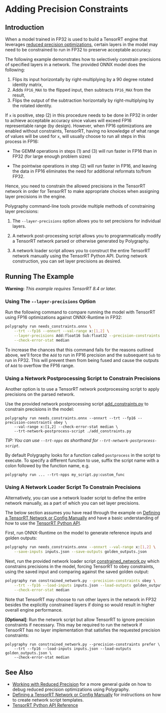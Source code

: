 # Adding Precision Constraints

## Introduction

When a model trained in FP32 is used to build a TensorRT engine that leverages
[reduced precision optimizations](https://docs.nvidia.com/deeplearning/tensorrt/developer-guide/index.html#reduced-precision),
certain layers in the model may need to be constrained to run in FP32 to
preserve acceptable accuracy.

The following example demonstrates how to selectively constrain precisions of
specified layers in a network. The provided ONNX model does the following:

1. Flips its input horizontally by right-multiplying by a 90 degree rotated identity matrix,
2. Adds `FP16_MAX` to the flipped input, then subtracts `FP16_MAX` from the result,
3. Flips the output of the subtraction horizontally by right-multiplying by the rotated identity.

If `x` is positive, step (2) in this procedure needs to be done in FP32 in
order to achieve acceptable accuracy since values will exceed FP16 representable
range (by design).  However, when FP16 optimizations are enabled without
constraints, TensorRT, having no knowledge of what range of values will be used
for `x`, will usually choose to run all steps in this process in FP16:

* The GEMM operations in steps (1) and (3) will run faster in FP16 than in FP32
    (for large enough problem sizes)

* The pointwise operations in step (2) will run faster in FP16, and leaving the
    data in FP16 eliminates the need for additional reformats to/from FP32.

Hence, you need to constrain the allowed precisions in the TensorRT network in
order for TensorRT to make appropriate choices when assigning layer precisions
in the engine.

Polygraphy command-line tools provide multiple methods of constraining layer precisions:

1. The `--layer-precisions` option allows you to set precisions for individual layers.

2. A network post-processing script allows you to programmatically modify a TensorRT network
    parsed or otherwise generated by Polygraphy.

3. A network loader script allows you to construct the entire TensorRT network manually using the
    TensorRT Python API. During network construction, you can set layer precisions as desired.


## Running The Example

**Warning:** _This example requires TensorRT 8.4 or later._

### Using The `--layer-precisions` Option

Run the following command to compare running the model with TensorRT using FP16
optimizations against ONNX-Runtime in FP32:

<!-- Polygraphy Test: XFAIL Start -->
```bash
polygraphy run needs_constraints.onnx \
    --trt --fp16 --onnxrt --val-range x:[1,2] \
    --layer-precisions Add:float16 Sub:float32 --precision-constraints prefer \
    --check-error-stat median
```
<!-- Polygraphy Test: XFAIL End -->

To increase the chances that this command fails for the reasons outlined above,
we'll force the `Add` to run in FP16 precision and the subsequent `Sub` to run in FP32.
This will prevent them from being fused and cause the outputs of `Add` to overflow the FP16 range.


### Using a Network Postprocessing Script to Constrain Precisions

Another option is to use a TensorRT network postprocessing script to apply precisions on the parsed network.

Use the provided network postprocessing script [add_constraints.py](./add_constraints.py) to constrain precisions in the model:

```
polygraphy run needs_constraints.onnx --onnxrt --trt --fp16 --precision-constraints obey \
    --val-range x:[1,2] --check-error-stat median \
    --trt-network-postprocess-script ./add_constraints.py
```

*TIP: You can use `--trt-npps` as shorthand for `--trt-network-postprocess-script`.*

By default Polygraphy looks for a function called `postprocess` in the script to execute.  To specify
a different function to use, suffix the script name with a colon followed by the function name, e.g.

<!-- Polygraphy Test: Ignore Start -->
```
polygraphy run ... --trt-npps my_script.py:custom_func
```
<!-- Polygraphy Test: Ignore End -->


### Using A Network Loader Script To Constrain Precisions

Alternatively, you can use a network loader script to define the entire network manually,
as a part of which you can set layer precisions.

The below section assumes you have read through the example on
[Defining a TensorRT Network or Config Manually](../../../../examples/cli/run/04_defining_a_tensorrt_network_or_config_manually)
and have a basic understanding of how to use the [TensorRT Python API](https://docs.nvidia.com/deeplearning/tensorrt/latest/_static/python-api/index.html).

First, run ONNX-Runtime on the model to generate reference inputs and golden outputs:

```bash
polygraphy run needs_constraints.onnx --onnxrt --val-range x:[1,2] \
    --save-inputs inputs.json --save-outputs golden_outputs.json
```

Next, run the provided network loader script
[constrained_network.py](./constrained_network.py) which constrains precisions
in the model, forcing TensorRT to obey constraints, using the saved input and comparing against the saved golden output:

```bash
polygraphy run constrained_network.py --precision-constraints obey \
    --trt --fp16 --load-inputs inputs.json --load-outputs golden_outputs.json \
    --check-error-stat median
```

Note that TensorRT may choose to run other layers in the network in FP32 besides
the explicitly constrained layers if doing so would result in higher overall
engine performance.

**[Optional]**: Run the network script but allow TensorRT to ignore precision
constraints if necessary. This may be required to run the network if TensorRT
has no layer implementation that satisfies the requested precision constraints:

```
polygraphy run constrained_network.py --precision-constraints prefer \
    --trt --fp16 --load-inputs inputs.json --load-outputs golden_outputs.json \
    --check-error-stat median
```


## See Also

* [Working with Reduced Precision](../../../../how-to/work_with_reduced_precision.md) for a more general guide on how to debug
  reduced precision optimizations using Polygraphy.
* [Defining a TensorRT Network or Config Manually](../../../../examples/cli/run/04_defining_a_tensorrt_network_or_config_manually) for
  instructions on how to create network script templates.
* [TensorRT Python API Reference](https://docs.nvidia.com/deeplearning/tensorrt/latest/_static/python-api/index.html)
